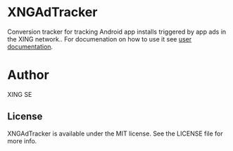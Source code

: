 # XNGAdTracker
Conversion tracker for tracking Android app installs triggered by app ads in the XING network..
For documenation on how to use it see [user documentation]('./UserDocumentation.md').

# Author
XING SE

## License
XNGAdTracker is available under the MIT license. See the LICENSE file for more info.
